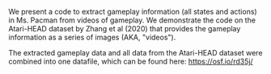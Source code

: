 We present a code to extract gameplay information (all states and actions) in Ms. Pacman from videos of gameplay. We demonstrate the code on the Atari-HEAD dataset by Zhang et al (2020) that provides the gameplay information as a series of images (AKA, "videos").

The extracted gameplay data and all data from the Atari-HEAD dataset were combined into one datafile, which can be found here: https://osf.io/rd35j/
